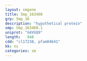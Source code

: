 ```yaml
---
layout: smgene
title: Smp_163460
grp: Smp_16
description: "hypothetical protein"
smp: Smp_163460.1
uniprot: "G4VGQ9"
length:   948
cdd: "cl17238, pfam04641"
kk: ns
categories: sm
---
```

